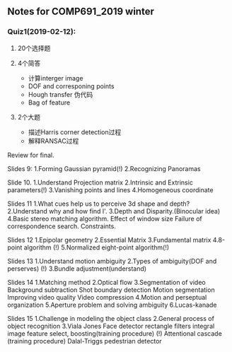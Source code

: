 ## Notes for COMP691_2019 winter 


### Quiz1(2019-02-12):

1. 20个选择题
2. 4个简答
    * 计算interger image 
    * DOF and corresponing points 
    * Hough transfer 伪代码 
    * Bag of feature
3. 2个大题

    * 描述Harris corner detection过程 
    * 解释RANSAC过程

Review for final.

Slides 9:
1.Forming Gaussian pyramid(!)
2.Recognizing Panoramas

Slide 10.
1.Understand Projection matrix
2.Intrinsic and Extrinsic parameters(!)
3.Vanishing points and lines
4.Homogeneous coordinate

Slides 11
1.What cues help us to perceive 3d shape and depth?
2.Understand why and how find l'.
3.Depth and Disparity.(Binocular idea) 
4.Basic stereo matching algorithm.
   Effect of window size
   Failure of correspondence search.
   Constraints.
   
Slides 12
1.Epipolar geometry
2.Essential Matrix
3.Fundamental matrix
4.8-point algorithm (!)
5.Normalized eight-point algorithm(!)

Slides 13
1.Understand motion ambiguity
2.Types of ambiguity(DOF and perserves) (!)
3.Bundle adjustment(understand)

Slides 14
1.Matching method
2.Optical flow
3.Segmentation of video
   Background subtraction
   Shot boundary detection
   Motion segmentation
   Improving video quality
   Video compression
4.Motion and perseptual organization
5.Aperture problem and solving ambiguity
6.Lucas-kanade 

Slides 15
1.Challenge in modeling the object class
2.General process of object recognition
3.Viala Jones Face detector
   rectangle filters
   integral image
   feature select,
   boosting(training procedure) (!)
   Attentional cascade (training procedure)
   Dalal-Triggs pedestrian detector
   
   



